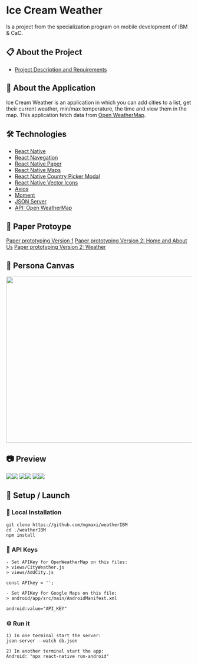 # <b> Ice Cream Weather</b>

Is a project from the specialization program on mobile development of IBM & CaC.

## 📋 <b> About the Project </b>

- [Project Description and Requirements](docs/ProjectRequirements.pdf)

## 📖 <b> About the Application </b>

Ice Cream Weather is an application in which you can add cities to a list, get their current weather, min/max temperature, the time and view them in the map.
This application fetch data from [Open WeatherMap](https://openweathermap.org/).

## 🛠️ <b> Technologies </b>

- [React Native](https://reactnative.dev)
- [React Navegation](https://reactnavigation.org/)
- [React Native Paper](https://reactnativepaper.com/)
- [React Native Maps](https://github.com/react-native-maps/react-native-maps)
- [React Native Country Picker Modal](https://github.com/xcarpentier/react-native-country-picker-modal)
- [React Native Vector Icons](https://github.com/oblador/react-native-vector-icons)
- [Axios](https://axios-http.com)
- [Moment](https://momentjs.com/)
- [JSON Server](https://github.com/typicode/json-server)
- [API: Open WeatherMap](https://openweathermap.org/)

## 📖 <b> Paper Protoype </b>

[Paper prototyping Version 1](docs/PaperPrototypingV1.jpeg)
[Paper prototyping Version 2: Home and About Us](docs/PaperPrototypingHomeAboutUs.jpg)
[Paper prototyping Version 2: Weather](docs/PaperPrototypingWeather.jpg)

## 📖 <b> Persona Canvas </b>

<img src="docs/PersonaCanvas.jpg" width="800" height="450">

## 📷 <b> Preview </b>

<img src="assets/preview/preview1.jpg"><img src="assets/preview/preview2.jpg">
<img src="assets/preview/preview3.jpg"><img src="assets/preview/preview4.jpg">
<img src="assets/preview/preview5.jpg"><img src="assets/preview/preview6.jpg">

## 🚀 <b> Setup / Launch</b>

### 🔧 <b>Local Installation</b>

```
git clone https://github.com/mgmaxi/weatherIBM
cd ./weatherIBM
npm install
```

### 🔑 <b>API Keys</b>

```
- Set APIKey for OpenWeatherMap on this files:
> views/CityWeather.js
> views/AddCity.js

const APIkey = '';

- Set APIKey for Google Maps on this file:
> android/app/src/main/AndroidManifest.xml

android:value="API_KEY"
```

### ⚙️ <b>Run it</b>

```
1) In one terminal start the server:
json-server --watch db.json

2) In another terminal start the app:
Android: "npx react-native run-android"
```
